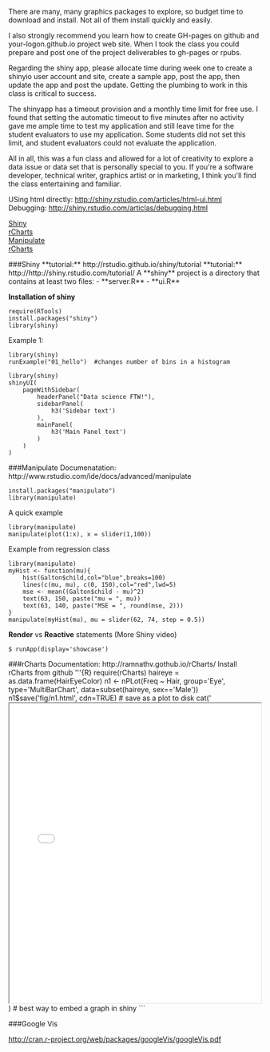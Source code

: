 There are many, many graphics packages to explore, so budget time to download and install. Not all of them install quickly and easily.  

I also strongly recommend you learn how to create GH-pages on github and your-logon.github.io project web site. When I took the class you could prepare and post one of the project deliverables to gh-pages or rpubs.   

Regarding the shiny app, please allocate time during week one to create a shinyio user account and site, create a sample app, post the app, then update the app and post the update. Getting the plumbing to work in this class is critical to success.  

The shinyapp has a timeout provision and a monthly time limit for free use. I found that setting the automatic timeout to five minutes after no activity gave me ample time to test my application and still leave time for the student evaluators to use my application. Some students did not set this limit, and student evaluators could not evaluate the application.   

All in all, this was a fun class and allowed for a lot of creativity to explore a data issue or data set that is personally special to you. If you're a software developer, technical writer, graphics artist or in marketing, I think you'll find the class entertaining and familiar.  


USing html directly: http://shiny.rstudio.com/articles/html-ui.html  
Debugging: http://shiny.rstudio.com/articlas/debugging.html  



[Shiny](*shiny-section)  
[rCharts](*rcharts-section)  
[Manipulate](*manipulate-section)  
[rCharts](*rcharts-section)

<div id="shiny-section">
###Shiny  
**tutorial:** http://rstudio.github.io/shiny/tutorial  
**tutorial:** http://http://shiny.rstudio.com/tutorial/  
A **shiny** project is a directory that contains at least two files:
- **server.R**
- **ui.R**

**Installation of shiny**  
```{R}
require(RTools)
install.packages("shiny")
library(shiny)
```
Example 1:  
```{R}
library(shiny)
runExample("01_hello")  #changes number of bins in a histogram
```

```{R}
library(shiny)
shinyUI(
    pageWithSidebar(
        headerPanel("Data science FTW!"),
        sidebarPanel(
            h3('Sidebar text')
        ),
        mainPanel(
            h3('Main Panel text')
        )
    ) 
)
```

<div id="manipulate-section">
###Manipulate  
Documenatation: http://www.rstudio.com/ide/docs/advanced/manipulate  

```{R}
install.packages("manipulate")
library(manipulate)
```
A quick example
```{R}
library(manipulate)
manipulate(plot(1:x), x = slider(1,100))
```
Example from regression class
```{R}
library(manipulate)
myHist <- function(mu){
    hist(Galton$child,col="blue",breaks=100)
    lines(c(mu, mu), c(0, 150),col="red",lwd=5)
    mse <- mean((Galton$child - mu)^2)
    text(63, 150, paste("mu = ", mu))
    text(63, 140, paste("MSE = ", round(mse, 2)))
}
manipulate(myHist(mu), mu = slider(62, 74, step = 0.5))
```

**Render** vs **Reactive** statements (More Shiny video)


```
$ runApp(display='showcase')
```

<div id='rcharts-section'>
###rCharts
Documentation: http://ramnathv.gothub.io/rCharts/  
Install rCharts from github  
'''{R}
require(rCharts)
haireye = as.data.frame(HairEyeColor)
n1 <- nPLot(Freq ~ Hair, group='Eye', type='MultiBarChart', data=subset(haireye, sex=='Male'))
n1$save('fig/n1.html', cdn=TRUE)                                    # save as a plot to disk
cat('<iframe src='fig/n1.html', width=100%, height=600></iframe>)   # best way to embed a graph in shiny
```

###Google Vis

http://cran.r-project.org/web/packages/googleVis/googleVis.pdf

